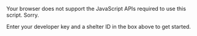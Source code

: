 <div id="pf-api-data">
	<p>Your browser does not support the JavaScript APIs required to use this script. Sorry.</p>
</div>

<div data-petfinder-app="aside"></div>
<div data-petfinder-app="main">Enter your developer key and a shelter ID in the box above to get started.</div>

<div data-petfinder-template="all" hidden>
	<div class="{{classes}}">
		<div data-petfinder-img-container>
			<div data-petfinder-img></div>
			<p>
				<a data-petfinder-img-toggle="{{photo.1.large}}" href="#"><img src="{{photo.1.thumbnail.large}}"></a>&nbsp;
				<a data-petfinder-img-toggle="{{photo.2.large}}" href="#"><img src="{{photo.2.thumbnail.large}}"></a>&nbsp;
				<a data-petfinder-img-toggle="{{photo.3.large}}" href="#"><img src="{{photo.3.thumbnail.large}}"></a>
			</p>
		</div>
		<h2>{{name}}</h2>
		<p><a data-petfinder-async href="{{url.pet}}">View Full Profile</a></p>
		<hr>
	</div>
</div>

<div data-petfinder-template="one" hidden>
	<p><a data-petfinder-async href="{{url.all}}">&larr; Back to Full List</a></p>
	<h2>{{name}}</h2>
	<p>
		Age: {{age}}<br>
		Gender: {{gender}}<br>
		Size: {{size}}
	</p>
	<div>{{description}}</div>
</div>

<div data-petfinder-template="aside-all" hidden>
	<strong>Age:</strong>
	{{checkbox.ages.toggle}}

	<strong>Size:</strong>
	{{checkbox.sizes}}

	<strong>Gender:</strong>
	{{checkbox.genders}}

	<strong>Breeds:</strong>
	{{checkbox.breeds.toggle}}
</div>